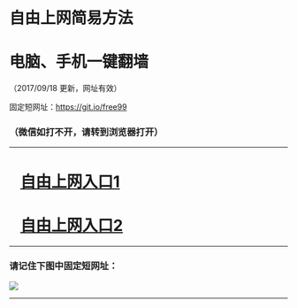 ﻿# 自由上网简易方法

# 电脑、手机一键翻墙

（2017/09/18 更新，网址有效）

固定短网址：https://git.io/free99

### （微信如打不开，请转到浏览器打开）


***





# &nbsp;&nbsp; <a href="http://ft263448716.fwq-tz1005.info/fwqtz01.html?t=091800127437 " target="_blank">自由上网入口1</a>
# &nbsp;&nbsp; <a href="http://ft2616721487.fwq-tz1006.info/fwqtz02.html?t=09180016646 " target="_blank">自由上网入口2</a>
***

### 请记住下图中固定短网址：

<img src="https://s3-us-west-2.amazonaws.com/fwq-1001/yjfq-20170905okok.png" /> 


***

